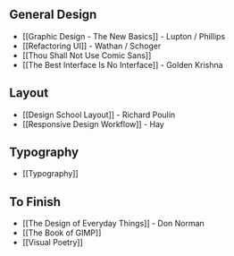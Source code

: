 ## General Design

* [[Graphic Design - The New Basics]] - Lupton / Phillips
* [[Refactoring UI]] - Wathan / Schoger
* [[Thou Shall Not Use Comic Sans]]
* [[The Best Interface Is No Interface]] - Golden Krishna

## Layout

* [[Design School Layout]] - Richard Poulin
* [[Responsive Design Workflow]] - Hay

## Typography

* [[Typography]]

## To Finish

* [[The Design of Everyday Things]] - Don Norman
* [[The Book of GIMP]]
* [[Visual Poetry]]
